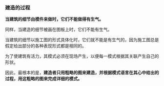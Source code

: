 ### 建造的过程

**当建筑的细节由模件来做时，它们不能做得有生气。**

同样，当建造的细节被画在图板上时，它们不能有生气。

当建筑的细节以施工图的形式具体化时，它们就不能是有生气的，因为施工图总是假定给出部分的各种表现形式都是相同的。

为了使建筑有活力，其模式必须在现场产生，以便每一模式根据其关联产生自己的形状。

因此，最根本的是，**建造者只用粗略的图来建造，并根据模式语言在其心中给出的过程，用这粗略的图来完成详细的模式。**

